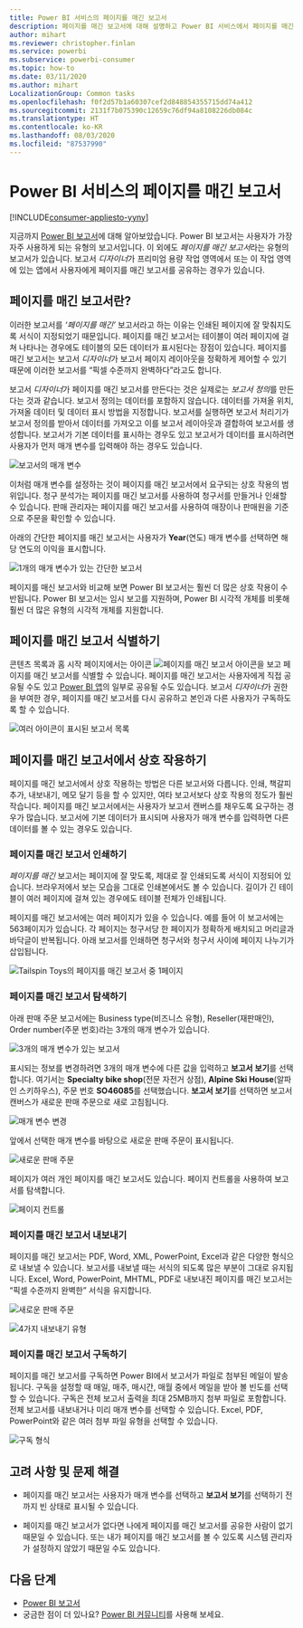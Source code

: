 ```yaml
---
title: Power BI 서비스의 페이지를 매긴 보고서
description: 페이지를 매긴 보고서에 대해 설명하고 Power BI 서비스에서 페이지를 매긴 보고서를 보는 방법을 안내하는 설명서
author: mihart
ms.reviewer: christopher.finlan
ms.service: powerbi
ms.subservice: powerbi-consumer
ms.topic: how-to
ms.date: 03/11/2020
ms.author: mihart
LocalizationGroup: Common tasks
ms.openlocfilehash: f0f2d57b1a60307cef2d848854355715dd74a412
ms.sourcegitcommit: 2131f7b075390c12659c76df94a8108226db084c
ms.translationtype: HT
ms.contentlocale: ko-KR
ms.lasthandoff: 08/03/2020
ms.locfileid: "87537990"
---
```

# <a name="paginated-reports-in-the-power-bi-service"></a>Power BI 서비스의 페이지를 매긴 보고서

[!INCLUDE[consumer-appliesto-yyny](../includes/consumer-appliesto-yyny.md)]

지금까지 [Power BI 보고서](end-user-reports.md)에 대해 알아보았습니다. Power BI 보고서는 사용자가 가장 자주 사용하게 되는 유형의 보고서입니다. 이 외에도 *페이지를 매긴 보고서*라는 유형의 보고서가 있습니다. 보고서 *디자이너*가 프리미엄 용량 작업 영역에서 또는 이 작업 영역에 있는 앱에서 사용자에게 페이지를 매긴 보고서를 공유하는 경우가 있습니다. 

## <a name="what-is-a-paginated-report"></a>페이지를 매긴 보고서란?

이러한 보고서를 *‘페이지를 매긴’* 보고서라고 하는 이유는 인쇄된 페이지에 잘 맞춰지도록 서식이 지정되었기 때문입니다. 페이지를 매긴 보고서는 테이블이 여러 페이지에 걸쳐 나타나는 경우에도 테이블의 모든 데이터가 표시된다는 장점이 있습니다. 페이지를 매긴 보고서는 보고서 *디자이너*가 보고서 페이지 레이아웃을 정확하게 제어할 수 있기 때문에 이러한 보고서를 “픽셀 수준까지 완벽하다”라고도 합니다.

보고서 *디자이너*가 페이지를 매긴 보고서를 만든다는 것은 실제로는 *보고서 정의*를 만든다는 것과 같습니다. 보고서 정의는 데이터를 포함하지 않습니다. 데이터를 가져올 위치, 가져올 데이터 및 데이터 표시 방법을 지정합니다. 보고서를 실행하면 보고서 처리기가 보고서 정의를 받아서 데이터를 가져오고 이를 보고서 레이아웃과 결합하여 보고서를 생성합니다. 보고서가 기본 데이터를 표시하는 경우도 있고 보고서가 데이터를 표시하려면 사용자가 먼저 매개 변수를 입력해야 하는 경우도 있습니다. 

   ![보고서의 매개 변수](./media/end-user-paginated-report/power-bi-report-parameters.png)

이처럼 매개 변수를 설정하는 것이 페이지를 매긴 보고서에서 요구되는 상호 작용의 범위입니다. 청구 분석가는 페이지를 매긴 보고서를 사용하여 청구서를 만들거나 인쇄할 수 있습니다. 판매 관리자는 페이지를 매긴 보고서를 사용하여 매장이나 판매원을 기준으로 주문을 확인할 수 있습니다. 

아래의 간단한 페이지를 매긴 보고서는 사용자가 **Year**(연도) 매개 변수를 선택하면 해당 연도의 이익을 표시합니다. 

![1개의 매개 변수가 있는 간단한 보고서](./media/end-user-paginated-report/power-bi-report-simple.png)

페이지를 매신 보고서와 비교해 보면 Power BI 보고서는 훨씬 더 많은 상호 작용이 수반됩니다. Power BI 보고서는 임시 보고를 지원하며, Power BI 시각적 개체를 비롯해 훨씬 더 많은 유형의 시각적 개체를 지원합니다.

## <a name="identify-a-paginated-report"></a>페이지를 매긴 보고서 식별하기

콘텐츠 목록과 홈 시작 페이지에서는 아이콘 ![페이지를 매긴 보고서 아이콘](media/end-user-paginated-report/power-bi-report-icon.png)을 보고 페이지를 매긴 보고서를 식별할 수 있습니다.  페이지를 매긴 보고서는 사용자에게 직접 공유될 수도 있고 [Power BI 앱](end-user-apps.md)의 일부로 공유될 수도 있습니다. 보고서 *디자이너*가 권한을 부여한 경우, 페이지를 매긴 보고서를 다시 공유하고 본인과 다른 사용자가 구독하도록 할 수 있습니다.

![여러 아이콘이 표시된 보고서 목록](./media/end-user-paginated-report/power-bi-report-list.png)

## <a name="interact-with-a-paginated-report"></a>페이지를 매긴 보고서에서 상호 작용하기

페이지를 매긴 보고서에서 상호 작용하는 방법은 다른 보고서와 다릅니다. 인쇄, 책갈피 추가, 내보내기, 메모 달기 등을 할 수 있지만, 여타 보고서보다 상호 작용의 정도가 훨씬 작습니다. 페이지를 매긴 보고서에서는 사용자가 보고서 캔버스를 채우도록 요구하는 경우가 많습니다.  보고서에 기본 데이터가 표시되며 사용자가 매개 변수를 입력하면 다른 데이터를 볼 수 있는 경우도 있습니다.

### <a name="print-a-paginated-report"></a>페이지를 매긴 보고서 인쇄하기

*페이지를 매긴* 보고서는 페이지에 잘 맞도록, 제대로 잘 인쇄되도록 서식이 지정되어 있습니다. 브라우저에서 보는 모습을 그대로 인쇄본에서도 볼 수 있습니다. 길이가 긴 테이블이 여러 페이지에 걸쳐 있는 경우에도 테이블 전체가 인쇄됩니다. 

페이지를 매긴 보고서에는 여러 페이지가 있을 수 있습니다. 예를 들어 이 보고서에는 563페이지가 있습니다. 각 페이지는 청구서당 한 페이지가 정확하게 배치되고 머리글과 바닥글이 반복됩니다. 아래 보고서를 인쇄하면 청구서와 청구서 사이에 페이지 나누기가 삽입됩니다.

   ![Tailspin Toys의 페이지를 매긴 보고서 중 1페이지](./media/end-user-paginated-report/power-bi-paginated-500.png)


### <a name="navigate-the-paginated-report"></a>페이지를 매긴 보고서 탐색하기

아래 판매 주문 보고서에는 Business type(비즈니스 유형), Reseller(재판매인), Order number(주문 번호)라는 3개의 매개 변수가 있습니다. 

![3개의 매개 변수가 있는 보고서](./media/end-user-paginated-report/power-bi-parameter.png)

표시되는 정보를 변경하려면 3개의 매개 변수에 다른 값을 입력하고 **보고서 보기**를 선택합니다. 여기서는 **Specialty bike shop**(전문 자전거 상점), **Alpine Ski House**(알파인 스키하우스), 주문 번호 **SO46085**를 선택했습니다. **보고서 보기**를 선택하면 보고서 캔버스가 새로운 판매 주문으로 새로 고침됩니다.

![매개 변수 변경](./media/end-user-paginated-report/power-bi-order.png)

앞에서 선택한 매개 변수를 바탕으로 새로운 판매 주문이 표시됩니다. 

![새로운 판매 주문](./media/end-user-paginated-report/power-bi-new-order.png)

페이지가 여러 개인 페이지를 매긴 보고서도 있습니다.  페이지 컨트롤을 사용하여 보고서를 탐색합니다. 

![페이지 컨트롤](./media/end-user-paginated-report/power-bi-page.png)

### <a name="export-the-paginated-report"></a>페이지를 매긴 보고서 내보내기
페이지를 매긴 보고서는 PDF, Word, XML, PowerPoint, Excel과 같은 다양한 형식으로 내보낼 수 있습니다. 보고서를 내보낼 때는 서식의 되도록 많은 부분이 그대로 유지됩니다. Excel, Word, PowerPoint, MHTML, PDF로 내보내진 페이지를 매긴 보고서는 “픽셀 수준까지 완벽한” 서식을 유지합니다. 

![새로운 판매 주문](./media/end-user-paginated-report/power-bi-exporting.png)

![4가지 내보내기 유형](./media/end-user-paginated-report/power-bi-four.png)

### <a name="subscribe-to-the-paginated-report"></a>페이지를 매긴 보고서 구독하기
페이지를 매긴 보고서를 구독하면 Power BI에서 보고서가 파일로 첨부된 메일이 발송됩니다. 구독을 설정할 때 매일, 매주, 매시간, 매월 중에서 메일을 받아 볼 빈도를 선택할 수 있습니다. 구독은 전체 보고서 출력을 최대 25MB까지 첨부 파일로 포함합니다. 전체 보고서를 내보내거나 미리 매개 변수를 선택할 수 있습니다. Excel, PDF, PowerPoint와 같은 여러 첨부 파일 유형을 선택할 수 있습니다.  

![구독 형식](./media/end-user-paginated-report/power-bi-export-list.png)

## <a name="considerations-and-troubleshooting"></a>고려 사항 및 문제 해결

- 페이지를 매긴 보고서는 사용자가 매개 변수를 선택하고 **보고서 보기**를 선택하기 전까지 빈 상태로 표시될 수 있습니다.

- 페이지를 매긴 보고서가 없다면 나에게 페이지를 매긴 보고서를 공유한 사람이 없기 때문일 수 있습니다. 또는 내가 페이지를 매긴 보고서를 볼 수 있도록 시스템 관리자가 설정하지 않았기 때문일 수도 있습니다. 

 

## <a name="next-steps"></a>다음 단계
- [Power BI 보고서](end-user-reports.md)
- 궁금한 점이 더 있나요? [Power BI 커뮤니티](https://community.powerbi.com/)를 사용해 보세요.

